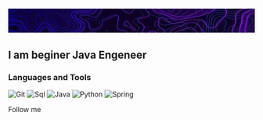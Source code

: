 [![Header](https://github.com/Bzbxddbx/Bzbxddbx/blob/main/assets/header_github_profile.jpg)]()

## I am beginer Java Engeneer

### Languages and Tools
![Git](https://img.shields.io/badge/-Git-09090a?style=for-the-badge&logo=git)
![Sql](https://img.shields.io/badge/-Sql-09090a?style=for-the-badge&logo=mysql)
![Java](https://img.shields.io/badge/-Java-09090a?style=for-the-badge&logo=intellij-idea&logoColor=7c95f2)
![Python](https://img.shields.io/badge/-Python-09090a?style=for-the-badge&logo=python)
![Spring](https://img.shields.io/badge/-Spring-09090a?style=for-the-badge&logo=spring)

Follow me
